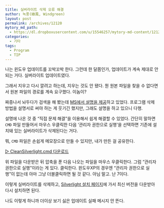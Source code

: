```yaml
---
title: 실버라이트 삭제 오류 해결
author: 녹풍(綠風, Windgreen)
layout: post
permalink: /archives/12120
mytory_md_path:
  - https://dl.dropboxusercontent.com/u/15546257/mytory-md-content/12120-silverlight.md
categories:
  - 기타
tags:
  - Program
  - TIP
---
```

나는 윈도우 업데이트를 꼬박꼬박 한다. 그런데 한 달쯤인가, 업데이트가 계속 제대로 안 되는 거다. 실버라이트 업데이트였다.

그래서 지우고 다시 깔려고 하는데, 지우는 것도 안 됐다. 뭔 원본 파일을 찾을 수 없다면서 원본 파일의 경로를 계속 요구했다. 이놈이?

짜증나서 놔두다가 검색을 해 봤는데 [MS에서 설명을 제공][1]하고 있었다. 프로그램 삭제 방법을 설명서로 써야 하는 게 웃기긴 했지만, 그래도 설명을 하고 있으니 다행.

설명에 나온 것 중 &#8220;직접 문제 해결&#8221;을 이용해서 쉽게 해결할 수 있었다. 간단히 말하면 `CMD` 파일 만들어서 마우스 우클릭한 다음 &#8216;관리자 권한으로 실행&#8217;을 선택하면 기존에 설치돼 있는 실버라이트가 삭제된다는 거다.

뭐, `CMD` 파일은 손쉽게 메모장으로 만들 수 있지만, 내가 만든 걸 공유한다.

[▷ CleanSilverlight.cmd 다운로드][2]

위 파일을 다운받은 뒤 압축을 푼 다음 나오는 파일을 마우스 우클릭한다. 그럼 &#8220;관리자 권한으로 실행&#8221;이라는 게 있다. 클릭한다. 윈도우XP의 경우엔 &#8220;관리자 권한으로 실행&#8221;이 없는데 아마 그냥 더블클릭하면 될 것 같다. 아님 말고. 난 7이다.

이렇게 실버라이트를 삭제하고, [Silverlight 설치 페이지][3]에 가서 최신 버전을 다운받아 다시 설치하면 된다.

나도 이렇게 하니까 더이상 보기 싫은 업데이트 실패 메시지 안 뜬다.

 [1]: http://support.microsoft.com/kb/2608523/ko
 [2]: https://dl.dropboxusercontent.com/u/15546257/blog/mytory/CleanSilverlight.7z
 [3]: http://www.microsoft.com/getsilverlight/get-started/install/default.aspx